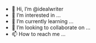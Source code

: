 - 👋 Hi, I’m @idealwriter
- 👀 I’m interested in ...
- 🌱 I’m currently learning ...
- 💞️ I’m looking to collaborate on ...
- 📫 How to reach me ...

<!---
idealwriter/idealwriter is a ✨ special ✨ repository because its `README.md` (this file) appears on your GitHub profile.
You can click the Preview link to take a look at your changes.
--->
